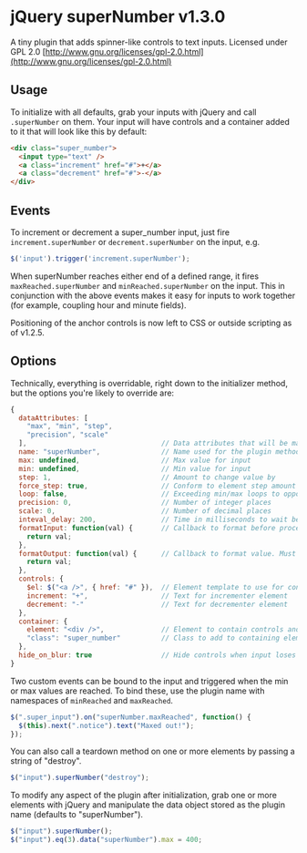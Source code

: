 # jQuery superNumber v1.3.0

A tiny plugin that adds spinner-like controls to text inputs. Licensed under GPL 2.0 [http://www.gnu.org/licenses/gpl-2.0.html](http://www.gnu.org/licenses/gpl-2.0.html)

## Usage

To initialize with all defaults, grab your inputs with jQuery and call `.superNumber` on them.
Your input will have controls and a container added to it that will look like
this by default:

```html
<div class="super_number">
  <input type="text" />
  <a class="increment" href="#">+</a>
  <a class="decrement" href="#">-</a>
</div>
```

## Events

To increment or decrement a super_number input, just fire `increment.superNumber` or `decrement.superNumber` on the input, e.g.

```javascript
$('input').trigger('increment.superNumber');
```

When superNumber reaches either end of a defined range, it fires `maxReached.superNumber` and `minReached.superNumber` on the input. This in conjunction with the above events makes it easy for inputs to work together (for example, coupling hour and minute fields).

Positioning of the anchor controls is now left to CSS or outside scripting as of v1.2.5.

## Options

Technically, everything is overridable, right down to the initializer method,
but the options you're likely to override are:

```javascript
{
  dataAttributes: [
    "max", "min", "step",
    "precision", "scale"
  ],                                 // Data attributes that will be mapped to take the place of native number input attributes
  name: "superNumber",               // Name used for the plugin method
  max: undefined,                    // Max value for input
  min: undefined,                    // Min value for input
  step: 1,                           // Amount to change value by
  force_step: true,                  // Conform to element step amount when input blurred
  loop: false,                       // Exceeding min/max loops to opposite end
  precision: 0,                      // Number of integer places
  scale: 0,                          // Number of decimal places
  inteval_delay: 200,                // Time in milliseconds to wait before change fired on mousedown
  formatInput: function(val) {       // Callback to format before processing. Must return a number.
    return val;
  },
  formatOutput: function(val) {      // Callback to format value. Must return a number.
    return val;
  },
  controls: {
    $el: $("<a />", { href: "#" }),  // Element template to use for controls
    increment: "+",                  // Text for incrementer element
    decrement: "-"                   // Text for decrementer element
  },
  container: {
    element: "<div />",              // Element to contain controls and input
    "class": "super_number"          // Class to add to containing element
  },
  hide_on_blur: true                 // Hide controls when input loses focus
}
```

Two custom events can be bound to the input and triggered when the min or max
values are reached. To bind these, use the plugin name with namespaces of
`minReached` and `maxReached`.

```javascript
$(".super_input").on("superNumber.maxReached", function() {
  $(this).next(".notice").text("Maxed out!");
});
```

You can also call a teardown method on one or more elements by passing a string
of "destroy".

```javascript
$("input").superNumber("destroy");
```

To modify any aspect of the plugin after initialization, grab one or more
elements with jQuery and manipulate the data object stored as the plugin name
(defaults to "superNumber").

```javascript
$("input").superNumber();
$("input").eq(3).data("superNumber").max = 400;
```
